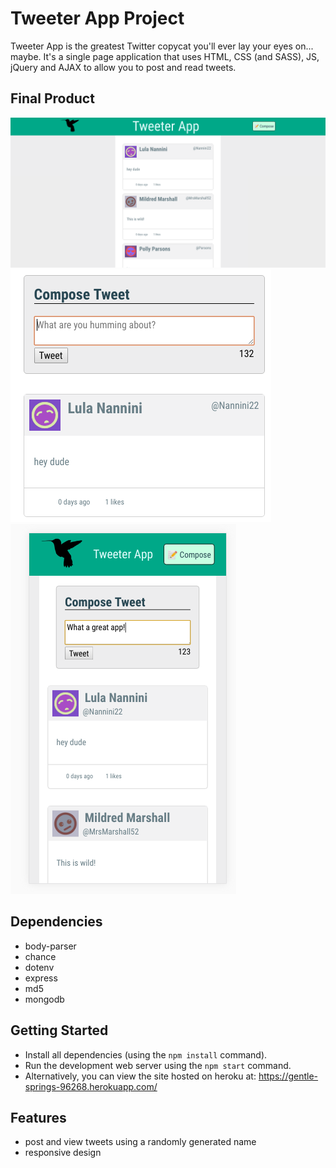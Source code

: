 <!-- # Tweeter Project

Tweeter is a simple, single-page Twitter clone.

This repository is the starter code for the project: Students will fork and clone this repository, then build upon it to practice their HTML, CSS, JS, jQuery and AJAX front-end skills, and their Node, Express and MongoDB back-end skills.

## Getting Started

1. Fork this repository, then clone your fork of this repository.
2. Install dependencies using the `npm install` command.
3. Start the web server using the `npm run local` command. The app will be served at <http://localhost:8080/>.
4. Go to <http://localhost:8080/> in your browser.

## Dependencies

- Express
- Node 5.10.x or above -->

# Tweeter App Project

Tweeter App is the greatest Twitter copycat you'll ever lay your eyes on... maybe.  It's a single page application that uses HTML, CSS (and SASS), JS, jQuery and AJAX to allow you to post and read tweets.

## Final Product

![Fullscreen View](/screenshots/fullscreen.png)
![Tweet your heart out](/screenshots/tweet.png)
![Responsive Design](/screenshots/responsive.png)

## Dependencies
  - body-parser
  - chance
  - dotenv
  - express 
  - md5
  - mongodb

## Getting Started

- Install all dependencies (using the `npm install` command).
- Run the development web server using the `npm start` command.
- Alternatively, you can view the site hosted on heroku at: https://gentle-springs-96268.herokuapp.com/

## Features

- post and view tweets using a randomly generated name
- responsive design
